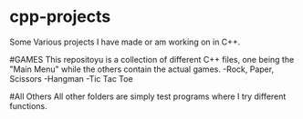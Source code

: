 # cpp-projects
Some Various projects I have made or am working on in C++.

#GAMES
This repositoyu is a collection of different C++ files, one being the "Main Menu" while the others contain the actual games.
-Rock, Paper, Scissors
-Hangman
-Tic Tac Toe

#All Others
All other folders are simply test programs where I try different functions.
